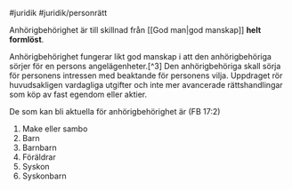 #juridik #juridik/personrätt 

Anhörigbehörighet är till skillnad från [[God man|god manskap]] **helt formlöst**.

Anhörigbehörighet fungerar likt god manskap i att den anhörigbehöriga sörjer för en persons angelägenheter.[^3] Den anhörigbehöriga skall sörja för personens intressen med beaktande för personens vilja. Uppdraget rör huvudsakligen vardagliga utgifter och inte mer avancerade rättshandlingar som köp av fast egendom eller aktier.

De som kan bli aktuella för anhörigbehörighet är (FB 17:2)
1. Make eller sambo
2. Barn
3. Barnbarn
4. Föräldrar
5. Syskon
6. Syskonbarn
